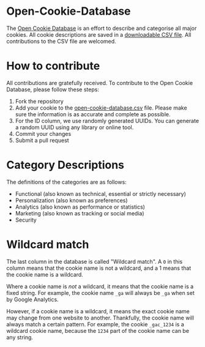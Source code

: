 # Open-Cookie-Database

The [Open Cookie Database](open-cookie-database.csv) is an effort to describe and categorise all major cookies. All cookie descriptions are saved in a [downloadable CSV file](open-cookie-database.csv). All contributions to the CSV file are welcomed.

# How to contribute

All contributions are gratefully received. To contribute to the Open Cookie Database, please follow these steps:
1. Fork the repository
2. Add your cookie to the [open-cookie-database.csv](open-cookie-database.csv) file. Please make sure the information is as accurate and complete as possible.
3. For the ID column, we use randomly generated UUIDs. You can generate a random UUID using any library or online tool.
4. Commit your changes
5. Submit a pull request

# Category Descriptions

The definitions of the categories are as follows:

- Functional (also known as technical, essential or strictly necessary)
- Personalization (also known as preferences)
- Analytics (also known as performance or statistics)
- Marketing (also known as tracking or social media)
- Security

# Wildcard match
The last column in the database is called "Wildcard match". A `0` in this column means that the cookie name is not a wildcard, and a 1 means that the cookie name is a wildcard.

Where a cookie name is *not* a wildcard, it means that the cookie name is a fixed string.  For example, the cookie name `_ga` will always be `_ga` when set by Google Analytics.

However, if a cookie name is a wildcard, it means the exact cookie name may change from one website to another. Thankfully, the cookie name will always match a certain pattern. For example, the cookie `_gac_1234` is a wildcard cookie name, because the `1234` part of the cookie name can be any string.
